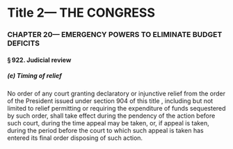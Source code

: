 
# Title 2— THE CONGRESS
### CHAPTER 20— EMERGENCY POWERS TO ELIMINATE BUDGET DEFICITS
#### § 922. Judicial review
##### (e) Timing of relief

No order of any court granting declaratory or injunctive relief from the order of the President issued under section 904 of this title , including but not limited to relief permitting or requiring the expenditure of funds sequestered by such order, shall take effect during the pendency of the action before such court, during the time appeal may be taken, or, if appeal is taken, during the period before the court to which such appeal is taken has entered its final order disposing of such action.
